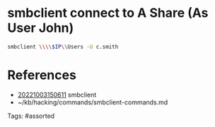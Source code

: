 # smbclient connect to A Share (As User John)
```bash
smbclient \\\\$IP\\Users -U c.smith
```

# References
- [20221003150611](/zet/20221003150611/) smbclient
- ~/kb/hacking/commands/smbclient-commands.md

Tags:
    #assorted


